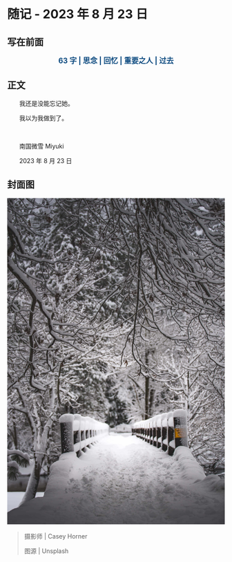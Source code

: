 # 随记 - 2023 年 8 月 23 日

## 写在前面

<p style="color:#0f4c81; text-align:center; font-weight:bold; font-size:larger;">63 字 | 思念 | 回忆 | 重要之人 | 过去</p>

## 正文

　　我还是没能忘记她。

　　我以为我做到了。

<br />

　　南国微雪 Miyuki

　　2023 年 8 月 23 日

## 封面图

![](https://raw.githubusercontent.com/TinySnow/GithubImageHosting/main/blog/articles/essays/casey-horner-dX9X0KTT42g-unsplash.jpg)

> 摄影师 | Casey Horner
>
> 图源 | Unsplash
